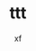 ---
title: ttt
slug: ttt
pubDate: 2022-05-30 18:34:22
tags: 
  - React
description: 介绍Rttt
author: xf
cover: src/images/reactjs-1.webp
coverAlt: react
category:
  - 前端
  - React
  - 教程
---